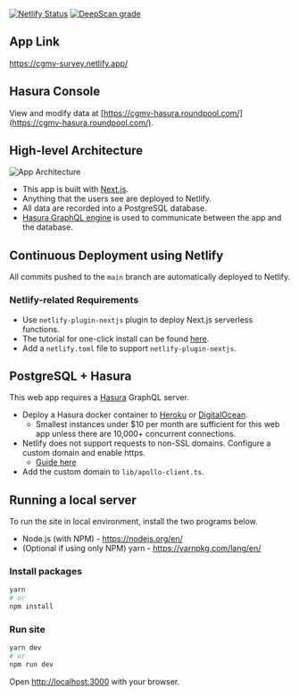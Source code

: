 <a href="https://app.netlify.com/sites/cgmv-survey/deploys"><img src="https://api.netlify.com/api/v1/badges/38a74394-b90e-40b7-8397-45c547f04d07/deploy-status" alt="Netlify Status" /></a> <a href="https://deepscan.io/dashboard#view=project&tid=10181&pid=17023&bid=374429"><img src="https://deepscan.io/api/teams/10181/projects/17023/branches/374429/badge/grade.svg" alt="DeepScan grade"></a>

## App Link
https://cgmv-survey.netlify.app/

## Hasura Console
View and modify data at [https://cgmv-hasura.roundpool.com/](https://cgmv-hasura.roundpool.com/).

## High-level Architecture
![App Architecture](https://user-images.githubusercontent.com/1064036/116986338-47d14880-ac93-11eb-98df-e6493e35e530.png)

- This app is built with [Next.js](https://nextjs.org/). 
- Anything that the users see are deployed to Netlify.
- All data are recorded into a PostgreSQL database.
- [Hasura GraphQL engine](https://hasura.io/) is used to communicate between the app and the database.

## Continuous Deployment using Netlify

All commits pushed to the `main` branch are automatically deployed to Netlify.

### Netlify-related Requirements

- Use `netlify-plugin-nextjs` plugin to deploy Next.js serverless functions.
- The tutorial for one-click install can be found [here](https://www.netlify.com/blog/2020/12/07/announcing-one-click-install-next.js-build-plugin-on-netlify/).
- Add a `netlify.toml` file to support `netlify-plugin-nextjs`.

## PostgreSQL + Hasura

This web app requires a [Hasura](https://hasura.io/) GraphQL server. 

- Deploy a Hasura docker container to [Heroku](http://heroku.com/) or [DigitalOcean](https://www.digitalocean.com/).
  - Smallest instances under $10 per month are sufficient for this web app unless there are 10,000+ concurrent connections.
- Netlify does not support requests to non-SSL domains. Configure a custom domain and enable https.
  - [Guide here](https://hasura.io/docs/latest/graphql/core/deployment/deployment-guides/digital-ocean-one-click.html#adding-a-domain-enabling-https)
- Add the custom domain to `lib/apollo-client.ts`.


## Running a local server
To run the site in local environment, install the two programs below.
- Node.js (with NPM) - https://nodejs.org/en/
- (Optional if using only NPM) yarn - https://yarnpkg.com/lang/en/

### Install packages
```bash
yarn
# or
npm install
```

### Run site
```bash
yarn dev
# or
npm run dev

```

Open [http://localhost:3000](http://localhost:3000) with your browser.

